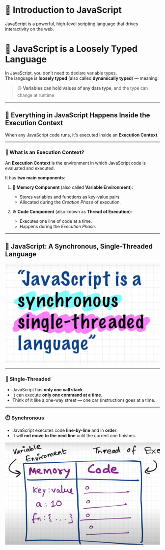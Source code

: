 # 🚀 Introduction to JavaScript

JavaScript is a powerful, high-level scripting language that drives interactivity on the web.

# 🧪 JavaScript is a Loosely Typed Language

In JavaScript, you don’t need to declare variable types.  
The language is **loosely typed** (also called **dynamically typed**) — meaning:

> 🟡 **Variables can hold values of any data type**, and the type can change at runtime

---

## 📌 Everything in JavaScript Happens Inside the **Execution Context**

When any JavaScript code runs, it's executed inside an **Execution Context**.

---

### 🔄 What is an Execution Context?

An **Execution Context** is the environment in which JavaScript code is evaluated and executed.  

It has **two main components**:

1. 🧠 **Memory Component** (also called **Variable Environment**):
   - Stores variables and functions as key-value pairs.
   - Allocated during the *Creation Phase* of execution.

2. ⚙️ **Code Component** (also known as **Thread of Execution**):
   - Executes one line of code at a time.
   - Happens during the *Execution Phase*.

---
## 📌 JavaScript: A Synchronous, Single-Threaded Language

![JavaScript Threading](.\images\image.png)

---

### 🧵 **Single-Threaded**
- JavaScript has **only one call stack**.
- It can execute **only one command at a time**.
- Think of it like a one-way street — one car (instruction) goes at a time.

---

### ⏱️ **Synchronous**
- JavaScript executes code **line-by-line** and in **order**.
- It will **not move to the next line** until the current one finishes.

![alt text](.\images\image-1.png)
